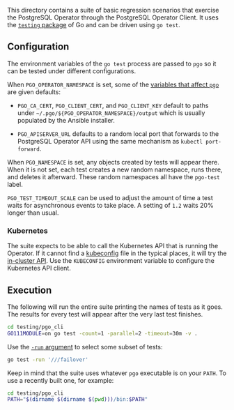 
This directory contains a suite of basic regression scenarios that exercise the
PostgreSQL Operator through the PostgreSQL Operator Client. It uses the
[`testing` package](https://pkg.go.dev/testing) of Go and can be driven using `go test`.


## Configuration

The environment variables of the `go test` process are passed to `pgo` so it can
be tested under different configurations.

When `PGO_OPERATOR_NAMESPACE` is set, some of the [variables that affect `pgo`][pgo-env]
are given defaults:

- `PGO_CA_CERT`, `PGO_CLIENT_CERT`, and `PGO_CLIENT_KEY` default to paths under
  `~/.pgo/${PGO_OPERATOR_NAMESPACE}/output` which is usually populated by the
  Ansible installer.

- `PGO_APISERVER_URL` defaults to a random local port that forwards to the
  PostgreSQL Operator API using the same mechanism as `kubectl port-forward`.

When `PGO_NAMESPACE` is set, any objects created by tests will appear there.
When it is not set, each test creates a new random namespace, runs there, and
deletes it afterward. These random namespaces all have the `pgo-test` label.

`PGO_TEST_TIMEOUT_SCALE` can be used to adjust the amount of time a test waits
for asynchronous events to take place. A setting of `1.2` waits 20% longer than
usual.

[pgo-env]: ../../docs/content/pgo-client/_index.md#global-environment-variables


### Kubernetes

The suite expects to be able to call the Kubernetes API that is running the
Operator. If it cannot find a [kubeconfig][] file in the typical places, it will
try the [in-cluster API][k8s-in-cluster]. Use the `KUBECONFIG` environment
variable to configure the Kubernetes API client.

[k8s-in-cluster]: https://pkg.go.dev/k8s.io/client-go/rest#InClusterConfig
[kubeconfig]: https://kubernetes.io/docs/concepts/configuration/organize-cluster-access-kubeconfig/


## Execution

The following will run the entire suite printing the names of tests as it goes.
The results for every test will appear after the very last test finishes.

```sh
cd testing/pgo_cli
GO111MODULE=on go test -count=1 -parallel=2 -timeout=30m -v .
```

Use the [`-run` argument][go-test-run] to select some subset of tests:

```sh
go test -run '///failover'
```

Keep in mind that the suite uses whatever `pgo` executable is on your `PATH`.
To use a recently built one, for example:

```sh
cd testing/pgo_cli
PATH="$(dirname $(dirname $(pwd)))/bin:$PATH"
```

[go-test-run]: https://pkg.go.dev/testing#hdr-Subtests_and_Sub_benchmarks
